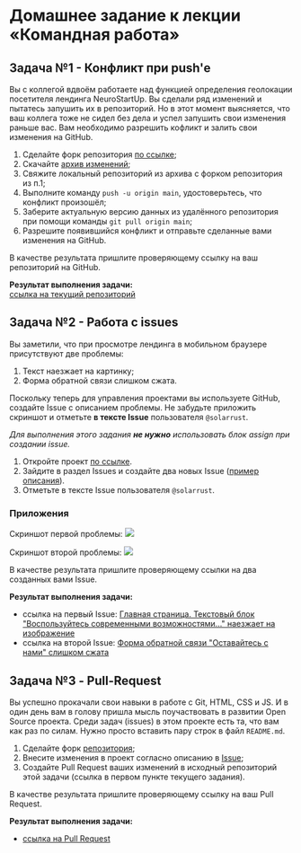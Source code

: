 #  Домашнее задание к лекции «Командная работа»

## Задача №1 - Конфликт при push'е

Вы с коллегой вдвоём работаете над функцией определения геолокации посетителя лендинга NeuroStartUp. Вы сделали ряд изменений и пытатесь запушить их в репозиторий. Но в этот момент выясняется, что ваш коллега тоже не сидел без дела и успел запушить свои изменения раньше вас. Вам необходимо разрешить кофликт и залить свои изменения на GitHub. 

1. Сделайте форк репозитория [по ссылке](https://github.com/netology-code/git-homeworks-neuro-fork);
1. Скачайте [архив изменений](https://github.com/netology-code/git-homeworks/blob/master/remote/src/neuro-push.zip);
1. Свяжите локальный репозиторий из архива с форком репозитория из п.1;
1. Выполните команду `push -u origin main`, удостоверьтесь, что конфликт произошёл;
1. Заберите актуальную версию данных из удалённого репозитория при помощи команды `git pull origin main`;
1. Разрешите появившийся конфликт и отправьте сделанные вами изменения на GitHub.  

В качестве результата пришлите проверяющему ссылку на ваш репозиторий на GitHub.

**Результат выполнения задачи:**  
[ссылка на текущий репозиторий](https://github.com/Ekaterina-Isabel/git-homeworks-neuro-fork)


## Задача №2 - Работа с issues

Вы заметили, что при просмотре лендинга в мобильном браузере присутствуют две проблемы:
1. Текст наезжает на картинку;
2. Форма обратной связи слишком сжата.

Поскольку теперь для управления проектами вы используете GitHub, создайте Issue с описанием проблемы. Не забудьте приложить скриншот и отметьте **в тексте Issue** пользователя `@solarrust`. 

_Для выполнения этого задания **не нужно** использовать блок assign при создании issue._

1. Откройте проект [по ссылке](https://github.com/netology-code/git-homeworks-neuro-issues).
1. Зайдите в раздел Issues и создайте два новых Issue ([пример описания](/remote/issue-example.md)).
1. Отметьте в тексте Issue пользователя `@solarrust`.

### Приложения

Скриншот первой проблемы:
![](https://i.imgur.com/2hcT6xM.png)

Скриншот второй проблемы:
![](https://i.imgur.com/HcSpYkT.png)  

В качестве результата пришлите проверяющему ссылки на два созданных вами Issue.

**Результат выполнения задачи:**  
- ссылка на первый Issue: [Главная страница. Текстовый блок "Воспользуйтесь современными возможностями..." наезжает на изображение](https://github.com/netology-code/git-homeworks-neuro-issues/issues/3614)
- ссылка на второй Issue: [Форма обратной связи "Оставайтесь с нами" слишком сжата](https://github.com/netology-code/git-homeworks-neuro-issues/issues/3615)


## Задача №3 - Pull-Request

Вы успешно прокачали свои навыки в работе с Git, HTML, CSS и JS. И в один день вам в голову пришла мысль поучаствовать в развитии Open Source проекта. Среди задач (issues) в этом проекте есть та, что вам как раз по силам. Нужно просто вставить пару строк в файл `README.md`.

1. Сделайте форк [репозитория](https://github.com/netology-code/git-homeworks-neuro-pr);
1. Внесите изменения в проект согласно описанию в [Issue](https://github.com/netology-code/git-homeworks-neuro-pr/issues/382);
1. Создайте Pull Request ваших изменений в исходный репозиторий этой задачи (ссылка в первом пункте текущего задания).  

В качестве результата пришлите проверяющему ссылку на ваш Pull Request.

**Результат выполнения задачи:**  
- [ссылка на Pull Request](https://github.com/netology-code/git-homeworks-neuro-pr/pulls?page=27&q=is%3Apr+is%3Aopen)
